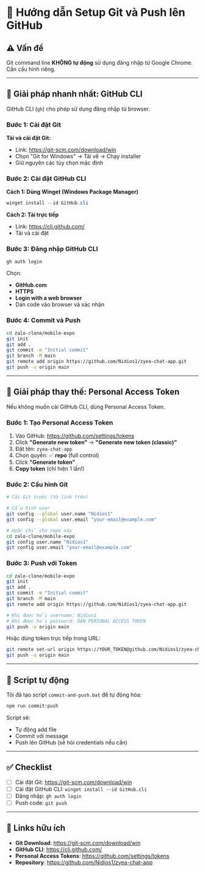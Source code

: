 # 🔧 Hướng dẫn Setup Git và Push lên GitHub

## ⚠️ Vấn đề

Git command line **KHÔNG tự động** sử dụng đăng nhập từ Google Chrome. Cần cấu hình riêng.

---

## 🚀 Giải pháp nhanh nhất: GitHub CLI

GitHub CLI (`gh`) cho phép sử dụng đăng nhập từ browser.

### Bước 1: Cài đặt Git

**Tải và cài đặt Git:**
- Link: https://git-scm.com/download/win
- Chọn "Git for Windows" → Tải về → Chạy installer
- Giữ nguyên các tùy chọn mặc định

### Bước 2: Cài đặt GitHub CLI

**Cách 1: Dùng Winget (Windows Package Manager)**
```powershell
winget install --id GitHub.cli
```

**Cách 2: Tải trực tiếp**
- Link: https://cli.github.com/
- Tải và cài đặt

### Bước 3: Đăng nhập GitHub CLI

```bash
gh auth login
```

Chọn:
- **GitHub.com**
- **HTTPS**
- **Login with a web browser**
- Dán code vào browser và xác nhận

### Bước 4: Commit và Push

```bash
cd zalo-clone/mobile-expo
git init
git add .
git commit -m "Initial commit"
git branch -M main
git remote add origin https://github.com/Nidios1/zyea-chat-app.git
git push -u origin main
```

---

## 🔑 Giải pháp thay thế: Personal Access Token

Nếu không muốn cài GitHub CLI, dùng Personal Access Token.

### Bước 1: Tạo Personal Access Token

1. Vào GitHub: https://github.com/settings/tokens
2. Click **"Generate new token"** → **"Generate new token (classic)"**
3. Đặt tên: `zyea-chat-app`
4. Chọn quyền: ✅ **repo** (full control)
5. Click **"Generate token"**
6. **Copy token** (chỉ hiện 1 lần!)

### Bước 2: Cấu hình Git

```bash
# Cài Git trước (từ link trên)

# Cấu hình user
git config --global user.name "Nidios1"
git config --global user.email "your-email@example.com"

# Hoặc chỉ cho repo này
cd zalo-clone/mobile-expo
git config user.name "Nidios1"
git config user.email "your-email@example.com"
```

### Bước 3: Push với Token

```bash
cd zalo-clone/mobile-expo
git init
git add .
git commit -m "Initial commit"
git branch -M main
git remote add origin https://github.com/Nidios1/zyea-chat-app.git

# Khi được hỏi username: Nidios1
# Khi được hỏi password: DÁN PERSONAL ACCESS TOKEN
git push -u origin main
```

Hoặc dùng token trực tiếp trong URL:
```bash
git remote set-url origin https://YOUR_TOKEN@github.com/Nidios1/zyea-chat-app.git
git push -u origin main
```

---

## 📝 Script tự động

Tôi đã tạo script `commit-and-push.bat` để tự động hóa:

```bash
npm run commit:push
```

Script sẽ:
- Tự động add file
- Commit với message
- Push lên GitHub (sẽ hỏi credentials nếu cần)

---

## ✅ Checklist

- [ ] Cài đặt Git: https://git-scm.com/download/win
- [ ] Cài đặt GitHub CLI: `winget install --id GitHub.cli`
- [ ] Đăng nhập: `gh auth login`
- [ ] Push code: `git push`

---

## 🔗 Links hữu ích

- **Git Download**: https://git-scm.com/download/win
- **GitHub CLI**: https://cli.github.com/
- **Personal Access Tokens**: https://github.com/settings/tokens
- **Repository**: https://github.com/Nidios1/zyea-chat-app

